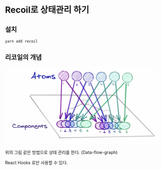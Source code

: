 # Recoil로 상태관리 하기

## 설치

```
yarn add recoil
```

## 리코일의 개념

<img src="./assets/README/recoil-idea.png" alt="리코일 아이디어">

위의 그림 같은 방법으로 상태 관리를 한다. (Data-flow-graph)

React Hooks 로만 사용할 수 있다.
